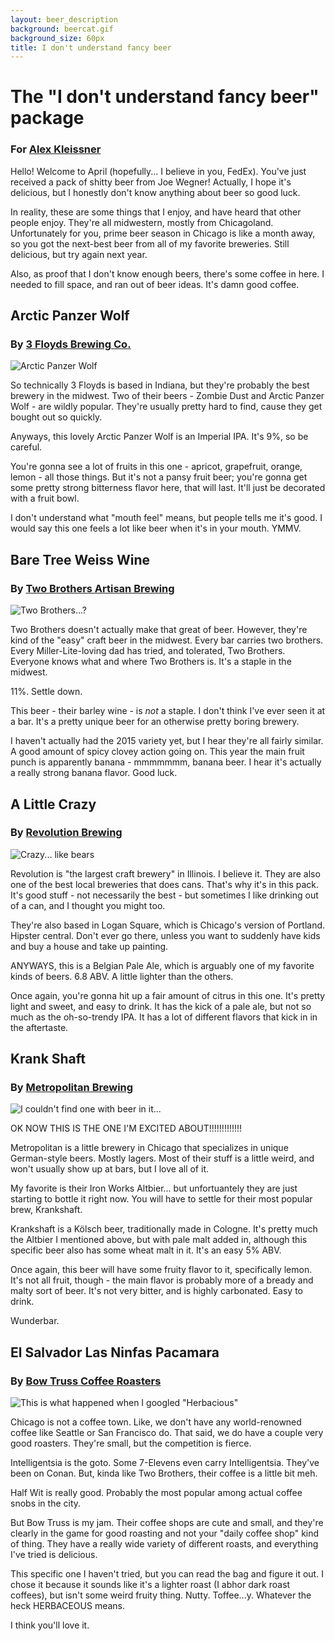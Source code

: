 ```yaml
---
layout: beer_description
background: beercat.gif
background_size: 60px
title: I don't understand fancy beer
---
```


# The "I don't understand fancy beer" package

### For [Alex Kleissner](https://pbs.twimg.com/media/CPOLl5IUcAAdn-t.jpg)

Hello! Welcome to April (hopefully... I believe in you, FedEx). You've just received a pack of shitty beer from Joe Wegner! Actually, I hope it's delicious, but I honestly don't know anything about beer so good luck.

In reality, these are some things that I enjoy, and have heard that other people enjoy. They're all midwestern, mostly from Chicagoland. Unfortunately for you, prime beer season in Chicago is like a month away, so you got the next-best beer from all of my favorite breweries. Still delicious, but try again next year.

Also, as proof that I don't know enough beers, there's some coffee in here. I needed to fill space, and ran out of beer ideas. It's damn good coffee.


## Arctic Panzer  Wolf

### By [3 Floyds Brewing Co.](http://www.3floyds.com/)

![Arctic Panzer Wolf](http://studio.maybug-games.eu/wp-content/uploads/2012/04/28mm-Great-Viking-Lord-Tyr-Ulvar-Stormbringer-on-Panzer-Wolf-1.jpg)

So technically 3 Floyds is based in Indiana, but they're probably the best brewery in the midwest. Two of their beers - Zombie Dust and Arctic Panzer Wolf - are wildly popular. They're usually pretty hard to find, cause they get bought out so quickly.

Anyways, this lovely Arctic Panzer Wolf is an Imperial IPA. It's 9%, so be careful.

You're gonna see a lot of fruits in this one - apricot, grapefruit, orange, lemon - all those things. But it's not a pansy fruit beer; you're gonna get some pretty strong bitterness flavor here, that will last. It'll just be decorated with a fruit bowl.

I don't understand what "mouth feel" means, but people tells me it's good. I would say this one feels a lot like beer when it's in your mouth. YMMV.

## Bare Tree Weiss Wine

### By [Two Brothers Artisan Brewing](http://www.twobrothersbrewing.com/)

![Two Brothers...?](https://s-media-cache-ak0.pinimg.com/736x/d9/10/fe/d910fe2dfde96e2ab75be7b1e26ba2e7.jpg)

Two Brothers doesn't actually make that great of beer. However, they're kind of the "easy" craft beer in the midwest. Every bar carries two brothers. Every Miller-Lite-loving dad has tried, and tolerated, Two Brothers. Everyone knows what and where Two Brothers is. It's a staple in the midwest.

11%. Settle down.

This beer - their barley wine - is _not_ a staple. I don't think I've ever seen it at a bar. It's a pretty unique beer for an otherwise pretty boring brewery.

I haven't actually had the 2015 variety yet, but I hear they're all fairly similar. A good amount of spicy clovey action going on. This year the main fruit punch is apparently banana - mmmmmmm, banana beer. I hear it's actually a really strong banana flavor. Good luck.

## A Little Crazy

### By [Revolution Brewing](https://revbrew.com/)

![Crazy... like bears](http://m2.nflrush.com/bz/bearsfan.jpg)

Revolution is "the largest craft brewery" in Illinois. I believe it. They are also one of the best local breweries that does cans. That's why it's in this pack. It's good stuff - not necessarily the best - but sometimes I like drinking out of a can, and I thought you might too.

They're also based in Logan Square, which is Chicago's version of Portland. Hipster central. Don't ever go there, unless you want to suddenly have kids and buy a house and take up painting.

ANYWAYS, this is a Belgian Pale Ale, which is arguably one of my favorite kinds of beers. 6.8 ABV. A little lighter than the others.

Once again, you're gonna hit up a fair amount of citrus in this one. It's pretty light and sweet, and easy to drink. It has the kick of a pale ale, but not so much as the oh-so-trendy IPA. It has a lot of different flavors that kick in in the aftertaste. 

## Krank Shaft

### By [Metropolitan Brewing](http://metrobrewing.com/)

![I couldn't find one with beer in it...](http://comicskingdom.com/system/blog/2012/08/Crankshaft.jpg)

OK NOW THIS IS THE ONE I'M EXCITED ABOUT!!!!!!!!!!!!!

Metropolitan is a little brewery in Chicago that specializes in unique German-style beers. Mostly lagers. Most of their stuff is a little weird, and won't usually show up at bars, but I love all of it.

My favorite is their Iron Works Altbier... but unfortuantely they are just starting to bottle it right now. You will have to settle for their most popular brew, Krankshaft.

Krankshaft is a Kölsch beer, traditionally made in Cologne. It's pretty much the Altbier I mentioned above, but with pale malt added in, although this specific beer also has some wheat malt in it.  It's an easy 5% ABV.

Once again, this beer will have some fruity flavor to it, specifically lemon. It's not all fruit, though - the main flavor is probably more of a bready and malty sort of beer. It's not very bitter, and is highly carbonated. Easy to drink.

Wunderbar.

## El Salvador Las Ninfas Pacamara

### By [Bow Truss Coffee Roasters](http://bowtruss.com/)

![This is what happened when I googled "Herbacious"](http://uhaweb.hartford.edu/mcohen/bio_123/stems/img020.gif)

Chicago is not a coffee town. Like, we don't have any world-renowned coffee like Seattle or San Francisco do. That said, we do have a couple very good roasters. They're small, but the competition is fierce.

Intelligentsia is the goto. Some 7-Elevens even carry Intelligentsia. They've been on Conan. But, kinda like Two Brothers, their coffee is a little bit meh.

Half Wit is really good. Probably the most popular among actual coffee snobs in the city.

But Bow Truss is my jam. Their coffee shops are cute and small, and they're clearly in the game for good roasting and not your "daily coffee shop" kind of thing. They have a really wide variety of different roasts, and everything I've tried is delicious.

This specific one I haven't tried, but you can read the bag and figure it out. I chose it because it sounds like it's a lighter roast (I abhor dark roast coffees), but isn't some weird fruity thing. Nutty. Toffee...y. Whatever the heck HERBACEOUS means.

I think you'll love it.



